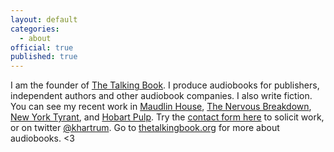 ```yaml
---
layout: default
categories:
  - about
official: true
published: true
---
```

I am the founder of [The Talking Book](thetalkingbook.org). I produce audiobooks for publishers, independent authors and other audiobook companies. I also write fiction. You can see my recent work in [Maudlin House](https://maudlinhouse.net/pink-clouds/), [The Nervous Breakdown](http://thenervousbreakdown.com/khartrum/2019/07/mysterious-morning), [New York Tyrant](http://magazine.nytyrant.com/magic-soft-kris-hartrum/), and [Hobart Pulp](https://www.hobartpulp.com/web_features/holy-gash). Try the [contact form here](http://krishartrum.com/contact) to solicit work, or on twitter [@khartrum](https://twitter.com/khartrum). Go to [thetalkingbook.org](thetalkingbook.org) for more about audiobooks. <3
